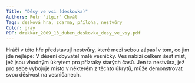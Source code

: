 ```yaml
---
Title: "Děsy ve vsi (deskovka)"
Authors: Petr "ilgir" Chvál
Tags: desková hra, zdarma, příloha, nestvůry
Color: gray
PDF: drakkar_2009_13_duben_deskovka_desy_ve_vsy.pdf 
---
```

Hráči v této hře představují nestvůry, které mezi sebou zápasí v tom, co jim jde nejlépe: V děsení obyvatel malé vesničky. Ves nabízí celkem šest míst, jež jsou vhodným úkrytem pro přízraky starých časů. Jen ta nestvůra, jež pro sebe vybojuje místo v některém z těchto úkrytů, může demonstrovat svou děsivost na vesničanech.
